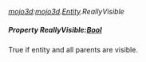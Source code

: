 _[mojo3d](../../modules/mojo3d/mojo3d-module.md):[mojo3d](../../modules/mojo3d/mojo3d-module.md).[Entity](../../modules/mojo3d/mojo3d-entity.md).ReallyVisible_
##### Property ReallyVisible:[Bool](../../modules/wonkey/wonkey-types-bool.md)
True if entity and all parents are visible.
